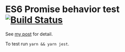 # ES6 Promise behavior test [![Build Status](https://travis-ci.org/tranvansang/promise-test.svg?branch=master)](https://travis-ci.org/tranvansang/promise-test)

See [my post](https://transang.me/javascript-test-everything/) for detail.

To test run `yarn && yarn jest`.
